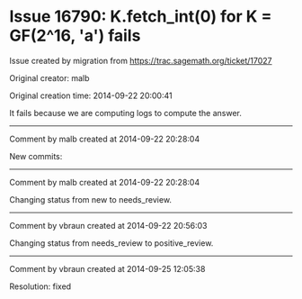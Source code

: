 # Issue 16790: K.fetch_int(0) for K = GF(2^16, 'a') fails

Issue created by migration from https://trac.sagemath.org/ticket/17027

Original creator: malb

Original creation time: 2014-09-22 20:00:41

It fails because we are computing logs to compute the answer.


---

Comment by malb created at 2014-09-22 20:28:04

New commits:


---

Comment by malb created at 2014-09-22 20:28:04

Changing status from new to needs_review.


---

Comment by vbraun created at 2014-09-22 20:56:03

Changing status from needs_review to positive_review.


---

Comment by vbraun created at 2014-09-25 12:05:38

Resolution: fixed
